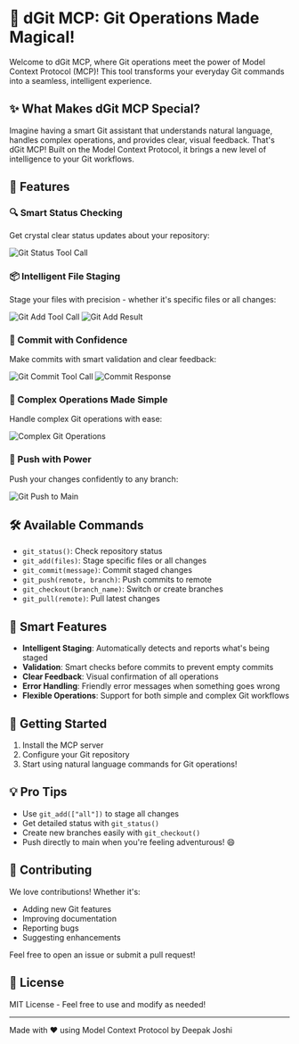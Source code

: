 # 🚀 dGit MCP: Git Operations Made Magical!

Welcome to dGit MCP, where Git operations meet the power of Model Context Protocol (MCP)! This tool transforms your everyday Git commands into a seamless, intelligent experience.

## ✨ What Makes dGit MCP Special?

Imagine having a smart Git assistant that understands natural language, handles complex operations, and provides clear, visual feedback. That's dGit MCP! Built on the Model Context Protocol, it brings a new level of intelligence to your Git workflows.

## 🎯 Features

### 🔍 Smart Status Checking
Get crystal clear status updates about your repository:

![Git Status Tool Call](Images/git_status_tool_call.png)

### 📦 Intelligent File Staging
Stage your files with precision - whether it's specific files or all changes:

![Git Add Tool Call](Images/git_add_tool_call.png)
![Git Add Result](Images/git_add_tool_call_result.png)

### 💾 Commit with Confidence
Make commits with smart validation and clear feedback:

![Git Commit Tool Call](Images/git_commit_tool_call.png)
![Commit Response](Images/git_commit_tool_call_resopnse.png)

### 🌟 Complex Operations Made Simple
Handle complex Git operations with ease:

![Complex Git Operations](Images/git_complex_prompt.png)

### 🚀 Push with Power
Push your changes confidently to any branch:

![Git Push to Main](Images/git_push_main.png)

## 🛠️ Available Commands

- `git_status()`: Check repository status
- `git_add(files)`: Stage specific files or all changes
- `git_commit(message)`: Commit staged changes
- `git_push(remote, branch)`: Push commits to remote
- `git_checkout(branch_name)`: Switch or create branches
- `git_pull(remote)`: Pull latest changes

## 🎨 Smart Features

- **Intelligent Staging**: Automatically detects and reports what's being staged
- **Validation**: Smart checks before commits to prevent empty commits
- **Clear Feedback**: Visual confirmation of all operations
- **Error Handling**: Friendly error messages when something goes wrong
- **Flexible Operations**: Support for both simple and complex Git workflows

## 🚀 Getting Started

1. Install the MCP server
2. Configure your Git repository
3. Start using natural language commands for Git operations!

## 💡 Pro Tips

- Use `git_add(["all"])` to stage all changes
- Get detailed status with `git_status()`
- Create new branches easily with `git_checkout()`
- Push directly to main when you're feeling adventurous! 😄

## 🤝 Contributing

We love contributions! Whether it's:
- Adding new Git features
- Improving documentation
- Reporting bugs
- Suggesting enhancements

Feel free to open an issue or submit a pull request!

## 📜 License

MIT License - Feel free to use and modify as needed!

---

Made with ❤️ using Model Context Protocol by Deepak Joshi